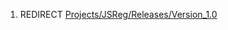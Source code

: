 1.  REDIRECT
    [Projects/JSReg/Releases/Version_1.0](Projects/JSReg/Releases/Version_1.0 "wikilink")